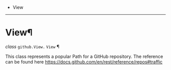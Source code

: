   + View

* * *
# View¶

_class_ `github.View.`  `View` ¶

This class represents a popular Path for a GitHub repository. The reference can be found here https://docs.github.com/en/rest/reference/repos#traffic
